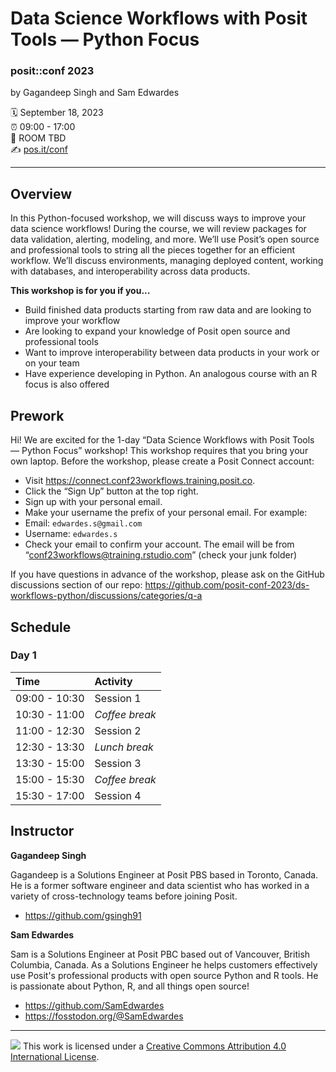 # Data Science Workflows with Posit Tools — Python Focus

### posit::conf 2023

by Gagandeep Singh and Sam Edwardes

:spiral_calendar: September 18, 2023  
:alarm_clock:     09:00 - 17:00  
:hotel:           ROOM TBD  
:writing_hand:    [pos.it/conf](http://pos.it/conf)

-----

## Overview

In this Python-focused workshop, we will discuss ways to improve your data science workflows! During the course, we will review packages for data validation, alerting, modeling, and more. We’ll use Posit’s open source and professional tools to string all the pieces together for an efficient workflow. We’ll discuss environments, managing deployed content, working with databases, and interoperability across data products.

**This workshop is for you if you...**

- Build finished data products starting from raw data and are looking to improve your workflow
- Are looking to expand your knowledge of Posit open source and professional tools
- Want to improve interoperability between data products in your work or on your team
- Have experience developing in Python. An analogous course with an R focus is also offered

## Prework

Hi! We are excited for the 1-day “Data Science Workflows with Posit Tools — Python Focus” workshop! This workshop requires that you bring your own laptop. Before the workshop, please create a Posit Connect account:

- Visit https://connect.conf23workflows.training.posit.co.
- Click the “Sign Up” button at the top right.
- Sign up with your personal email.
- Make your username the prefix of your personal email. For example:
- Email: `edwardes.s@gmail.com`
- Username: `edwardes.s`
- Check your email to confirm your account. The email will be from “conf23workflows@training.rstudio.com” (check your junk folder)

If you have questions in advance of the workshop, please ask on the GitHub discussions section of our repo: https://github.com/posit-conf-2023/ds-workflows-python/discussions/categories/q-a 

## Schedule

### Day 1

| Time          | Activity         |
| :------------ | :--------------- |
| 09:00 - 10:30 | Session 1        |
| 10:30 - 11:00 | *Coffee break*   |
| 11:00 - 12:30 | Session 2        |
| 12:30 - 13:30 | *Lunch break*    |
| 13:30 - 15:00 | Session 3        |
| 15:00 - 15:30 | *Coffee break*   |
| 15:30 - 17:00 | Session 4        |


## Instructor

**Gagandeep Singh**

Gagandeep is a Solutions Engineer at Posit PBS based in Toronto, Canada. He is a former software engineer and data scientist who has worked in a variety of cross-technology teams before joining Posit.

- https://github.com/gsingh91

**Sam Edwardes**

Sam is a Solutions Engineer at Posit PBC based out of Vancouver, British Columbia, Canada. As a Solutions Engineer he helps customers effectively use Posit's professional products with open source Python and R tools. He is passionate about Python, R, and all things open source!

- https://github.com/SamEdwardes
- https://fosstodon.org/@SamEdwardes

-----

![](https://i.creativecommons.org/l/by/4.0/88x31.png) This work is
licensed under a [Creative Commons Attribution 4.0 International
License](https://creativecommons.org/licenses/by/4.0/).
